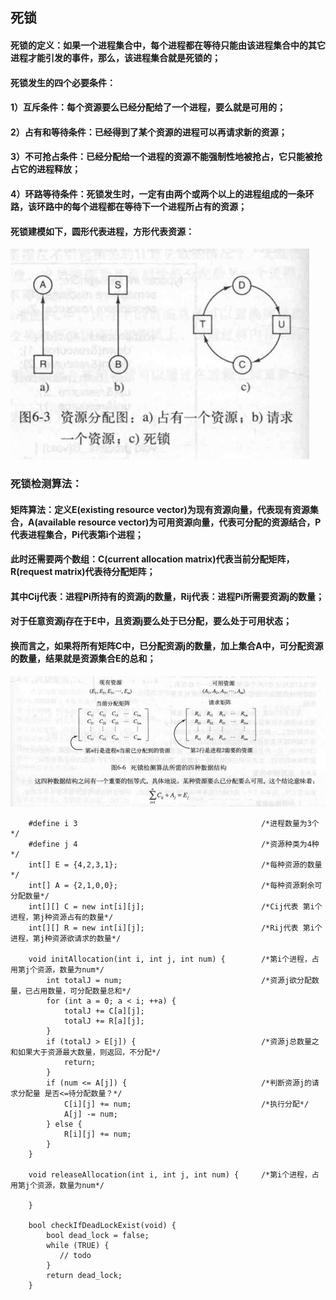 ## 死锁
#### 死锁的定义：如果一个进程集合中，每个进程都在等待只能由该进程集合中的其它进程才能引发的事件，那么，该进程集合就是死锁的；
#### 死锁发生的四个必要条件：
#### 1）互斥条件：每个资源要么已经分配给了一个进程，要么就是可用的；
#### 2）占有和等待条件：已经得到了某个资源的进程可以再请求新的资源；
#### 3）不可抢占条件：已经分配给一个进程的资源不能强制性地被抢占，它只能被抢占它的进程释放；
#### 4）环路等待条件：死锁发生时，一定有由两个或两个以上的进程组成的一条环路，该环路中的每个进程都在等待下一个进程所占有的资源； 

#### 死锁建模如下，圆形代表进程，方形代表资源：

![](../resource/操作系统/死锁示例图.png)

### 死锁检测算法：
#### 矩阵算法：定义E(existing resource vector)为现有资源向量，代表现有资源集合，A(available resource vector)为可用资源向量，代表可分配的资源结合，P代表进程集合，Pi代表第i个进程；
#### 此时还需要两个数组：C(current allocation matrix)代表当前分配矩阵，R(request matrix)代表待分配矩阵；
#### 其中Cij代表：进程Pi所持有的资源j的数量，Rij代表：进程Pi所需要资源j的数量；
#### 对于任意资源j存在于E中，且资源j要么处于已分配，要么处于可用状态；
#### 换而言之，如果将所有矩阵C中，已分配资源j的数量，加上集合A中，可分配资源的数量，结果就是资源集合E的总和；
![](../resource/操作系统/死锁检测矩阵算法.png)

```
    #define i 3                                         /*进程数量为3个*/
    #define j 4                                         /*资源种类为4种*/
    int[] E = {4,2,3,1};                                /*每种资源的数量*/
    int[] A = {2,1,0,0};                                /*每种资源剩余可分配数量*/
    int[][] C = new int[i][j];                          /*Cij代表 第i个进程，第j种资源占有的数量*/
    int[][] R = new int[i][j];                          /*Rij代表 第i个进程，第j种资源欲请求的数量*/
    
    void initAllocation(int i, int j, int num) {        /*第i个进程，占用第j个资源，数量为num*/
        int totalJ = num;                               /*资源j欲分配数量，已占用数量，可分配数量总和*/
        for (int a = 0; a < i; ++a) {
            totalJ += C[a][j];
            totalJ += R[a][j];
        }
        if (totalJ > E[j]) {                            /*资源j总数量之和如果大于资源最大数量，则返回，不分配*/
            return;
        }
        if (num <= A[j]) {                              /*判断资源j的请求分配量 是否<=待分配数量？*/
            C[i][j] += num;                             /*执行分配*/
            A[j] -= num;
        } else {
            R[i][j] += num;
        }
    }
    
    void releaseAllocation(int i, int j, int num) {     /*第i个进程，占用第j个资源，数量为num*/
        
    }
    
    bool checkIfDeadLockExist(void) {
        bool dead_lock = false;
        while (TRUE) {
           // todo     
        }
        return dead_lock;
    }
```
